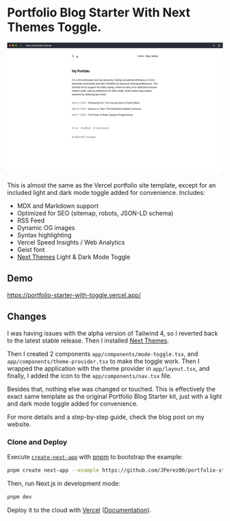 # Portfolio Blog Starter With Next Themes Toggle.

![Image](/public/images/toggle-action.gif)

This is almost the same as the Vercel portfolio site template, except for an included light and dark mode toggle added for convenience. Includes:

- MDX and Markdown support
- Optimized for SEO (sitemap, robots, JSON-LD schema)
- RSS Feed
- Dynamic OG images
- Syntax highlighting
- Vercel Speed Insights / Web Analytics
- Geist font
- [Next Themes](https://github.com/pacocoursey/next-themes) Light & Dark Mode Toggle

## Demo

https://portfolio-starter-with-toggle.vercel.app/

## Changes

I was having issues with the alpha version of Tailwind 4, so I reverted back to the latest stable release. Then I installed [Next Themes](https://github.com/pacocoursey/next-themes).

Then I created 2 components `app/components/mode-toggle.tsx`, and `app/components/theme-provider.tsx` to make the toggle work. Then I wrapped the application with the theme provider in `app/layout.tsx`, and finally, I added the icon to the `app/components/nav.tsx` file.

Besides that, nothing else was changed or touched. This is effectively the exact same template as the original Portfolio Blog Starter kit, just with a light and dark mode toggle added for convenience.

For more details and a step-by-step guide, check the blog post on my website.

### Clone and Deploy

Execute [`create-next-app`](https://github.com/vercel/next.js/tree/canary/packages/create-next-app) with [pnpm](https://pnpm.io/installation) to bootstrap the example:

```bash
pnpm create next-app --example https://github.com/JPerez00/portfolio-starter-with-toggle/tree/main your-project-name-here

```

Then, run Next.js in development mode:

```bash
pnpm dev
```

Deploy it to the cloud with [Vercel](https://vercel.com/templates) ([Documentation](https://nextjs.org/docs/app/building-your-application/deploying)).
